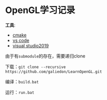 # OpenGL学习记录

**工具**:
- [cmake](https://cmake.org/download/)
- [vs code](https://code.visualstudio.com/download)
- [visual studio2019](https://visualstudio.microsoft.com/zh-hans/)


由于有`submodule`的存在，需要递归clone

下载：`git clone --recursive https://github.com/galiedon/LearnOpenGL.git`

编译：`build.bat`

运行：`run.bat`